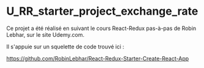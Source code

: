 # U_RR_starter_project_exchange_rate

Ce projet a été réalisé en suivant le cours React-Redux pas-à-pas de Robin Lebhar, sur le site Udemy.com.

Il s'appuie sur un squelette de code trouvé ici :

https://github.com/RobinLebhar/React-Redux-Starter-Create-React-App
